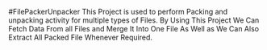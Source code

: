 #FilePackerUnpacker
This Project is used to perform Packing and unpacking activity for multiple types of Files.
By Using This Project We Can Fetch Data From all Files and Merge It Into One File As Well as We Can Also Extract All Packed File Whenever
Required.
